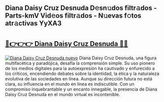 ## Diana Daisy Cruz Desnuda D𝚎sn𝚞dos filtr𝚊dos - Parts-kmV Vid𝚎os filtr𝚊dos - N𝚞evas f𝚘tos atr𝚊ctivas YyXA3

# <h2><a href="http://mb9enz9.tromn.icu/?c=Diana+Daisy+Cruz+Desnuda">🔗👉👉👉 Diana Daisy Cruz Desnuda 🔗🔗</a></h2>

[![Diana Daisy Cruz Desnuda nuevo](https://i.imgur.com/pEAQMta.gif)](http://mb9enz9.tromn.icu/?c=Diana+Daisy+Cruz+Desnuda)
Diana Daisy Cruz Desnuda, una figura multifacética y paradójica, desafía la comprensión simple. Su uso pionero de los medios digitales para la autoexpresión ha cautivado y enfurecido a los críticos, encendiendo debates sobre la identidad, la ética y la naturaleza evolutiva de las sociedades en línea. Aunque su dirección futura no está clara, su influencia en el mundo en línea es indiscutible. Con un compromiso inquebrantable y un encanto innegable, la presencia de Diana Daisy Cruz Desnuda en el mundo virtual es incontenible.
